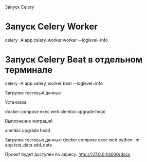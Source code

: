 Запуск Celery

# Запуск Celery Worker
celery -A app.celery_worker worker --loglevel=info

# Запуск Celery Beat в отдельном терминале
celery -A app.celery_worker beat --loglevel=info


Загрузка тестовый данных




Установка

 docker compose exec web alembic upgrade head

Выполнение миграций


 alembic upgrade head


Загрузка тестовых данных:
 docker compose exec web python -m app.test_data.add_data


Проект будет доступен по адресу: 
http://127.0.0.1:8000/docs